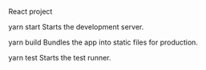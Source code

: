 React project

yarn start
Starts the development server.

yarn build
Bundles the app into static files for production.

yarn test
Starts the test runner.

